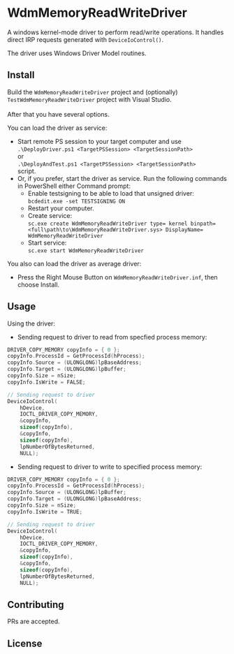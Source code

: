 # WdmMemoryReadWriteDriver

A windows kernel-mode driver to perform read/write operations. It handles direct IRP requests generated
with `DeviceIoControl()`.

The driver uses Windows Driver Model routines.

## Install

Build the `WdmMemoryReadWriteDriver` project and (optionally) `TestWdmMemoryReadWriteDriver` project with Visual Studio. <br/>
<br/>
After that you have several options.

You can load the driver as service:
* Start remote PS session to your target computer and use <br/>
  `.\DeployDriver.ps1 <TargetPSSession> <TargetSessionPath>` <br/>
  or <br/>
  `.\DeployAndTest.ps1 <TargetPSSession> <TargetSessionPath>` <br/>
  script.
* Or, if you prefer, start the driver as service. Run the following commands in PowerShell either Command prompt:
  * Enable testsigning to be able to load that unsigned driver: <br/>
    `bcdedit.exe -set TESTSIGNING ON`
  * Restart your computer.
  * Create service: <br/>
    `sc.exe create WdmMemoryReadWriteDriver type= kernel binpath= <full\path\to\WdmMemoryReadWriteDriver.sys> DisplayName= WdmMemoryReadWriteDriver`
  * Start service: <br/>
    `sc.exe start WdmMemoryReadWriteDriver`

You also can load the driver as average driver:
* Press the Right Mouse Button on `WdmMemoryReadWriteDriver.inf`, then choose Install.

## Usage

Using the driver:
* Sending request to driver to read from specfied process memory:
```C++
DRIVER_COPY_MEMORY copyInfo = { 0 };
copyInfo.ProcessId = GetProcessId(hProcess);
copyInfo.Source = (ULONGLONG)lpBaseAddress;
copyInfo.Target = (ULONGLONG)lpBuffer;
copyInfo.Size = nSize;
copyInfo.IsWrite = FALSE;

// Sending request to driver
DeviceIoControl(
    hDevice,
    IOCTL_DRIVER_COPY_MEMORY,
    &copyInfo,
    sizeof(copyInfo),
    &copyInfo,
    sizeof(copyInfo),
    lpNumberOfBytesReturned,
    NULL);
```
* Sending request to driver to write to specified process memory:
```C++
DRIVER_COPY_MEMORY copyInfo = { 0 };
copyInfo.ProcessId = GetProcessId(hProcess);
copyInfo.Source = (ULONGLONG)lpBuffer;
copyInfo.Target = (ULONGLONG)lpBaseAddress;
copyInfo.Size = nSize;
copyInfo.IsWrite = TRUE;

// Sending request to driver
DeviceIoControl( 
    hDevice,
    IOCTL_DRIVER_COPY_MEMORY,
    &copyInfo,
    sizeof(copyInfo),
    &copyInfo,
    sizeof(copyInfo),
    lpNumberOfBytesReturned,
    NULL);
```

## Contributing

PRs are accepted.

## License
